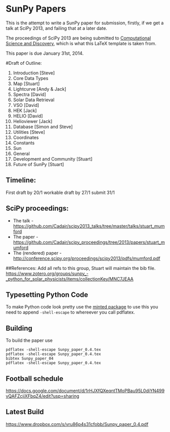SunPy Papers
============

This is the attempt to write a SunPy paper for submission, firstly, if we get a
talk at SciPy 2013, and failing that at a later date.

The proceedings of SciPy 2013 are being submitted to [Computational Science and
Discovery](http://iopscience.iop.org/1749-4699), which is what this LaTeX template is taken from.

This paper is due January 31st, 2014.

#Draft of Outline:

1. Introduction [Steve]
1. Core Data Types
  1. Map [Stuart]
  2. Lightcurve [Andy & Jack]
  3. Spectra [David]
1. Solar Data Retrieval
  1. VSO [David]
  2. HEK [Jack]
  3. HELIO [David]
  4. Helioviewer [Jack]
  5. Database [Simon and Steve]
1. Utilities [Steve]
  1. Coordinates
  2. Constants
  3. Sun
  4. General
1. Development and Community [Stuart]
1. Future of SunPy [Stuart]

## Timeline:
First draft by 20/1 workable draft by 27/1 submit 31/1

## SciPy proceedings:
* The talk - https://github.com/Cadair/scipy2013_talks/tree/master/talks/stuart_mumford
* The paper - https://github.com/Cadair/scipy_proceedings/tree/2013/papers/stuart_mumford
* The (rendered) paper - http://conference.scipy.org/proceedings/scipy2013/pdfs/mumford.pdf

##References:
Add all refs to this group, Stuart will maintain the bib file.
https://www.zotero.org/groups/sunpy_-_python_for_solar_physicists/items/collectionKey/MNC7JEAA

## Typesetting Python Code
To make Python code look pretty use the [minted package](http://code.google.com/p/minted/) to 
use this you need to append `-shell-escape` to whereever you call pdflatex.

## Building
To build the paper use

    pdflatex -shell-escape Sunpy_paper_0.4.tex
    pdflatex -shell-escape Sunpy_paper_0.4.tex
    bibtex Sunpy_paper_04
    pdflatex -shell-escape Sunpy_paper_0.4.tex

## Football schedule

https://docs.google.com/document/d/1rHJXfQXeqntTMoPBau95L0diYN499vQAFZcjiXFbqZ4/edit?usp=sharing

## Latest Build

https://www.dropbox.com/s/vru86p4s31cfobb/Sunpy_paper_0.4.pdf
